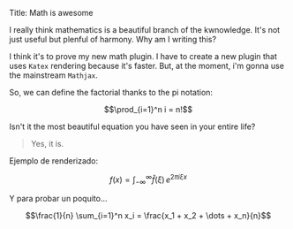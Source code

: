 Title: Math is awesome

I really think mathematics is a beautiful branch of the kwnowledge. It's
not just useful but plenful of harmony. Why am I writing this?

I think it's to prove my new math plugin. I have to create a new plugin
that uses `Katex` rendering because it's faster. But, at the moment, i'm
gonna use the mainstream `Mathjax`.

So, we can define the factorial thanks to the pi notation:

$$\prod_{i=1}^n i = n!$$

Isn't it the most beautiful equation you have seen in your entire life?

> Yes, it is.

Ejemplo de renderizado:

$$f(x) = \int_{-\infty}^\infty \hat f(\xi)\,e^{2 \pi i \xi x}$$

Y para probar un poquito...

$$\frac{1}{n} \sum_{i=1}^n x_i = \frac{x_1 + x_2 + \dots + x_n}{n}$$
